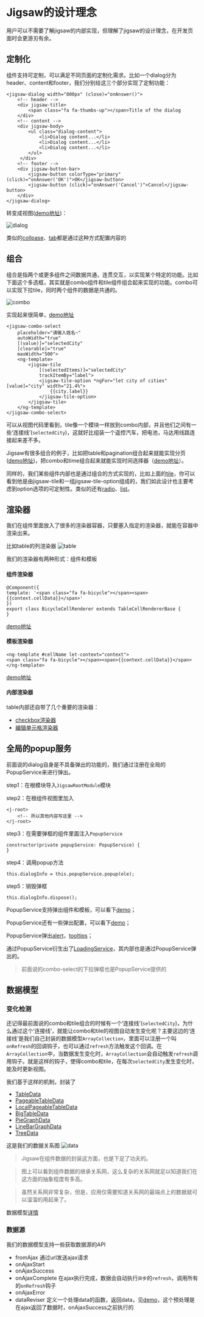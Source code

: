 # Jigsaw的设计理念

用户可以不需要了解jigsaw的内部实现，但理解了jigsaw的设计理念，在开发页面时会更游刃有余。

## 定制化

组件支持可定制，可以满足不同页面的定制化需求。比如一个dialog分为header、content和footer，我们分别给这三个部分实现了定制功能：

```
<jigsaw-dialog width="800px" (close)="onAnswer()">
    <!-- header -->
    <div jigsaw-title>
        <span class="fa fa-thumbs-up"></span>Title of the dialog
    </div>
    <!-- content -->
    <div jigsaw-body>
        <ul class="dialog-content">
            <li>Dialog content...</li>
            <li>Dialog content...</li>
            <li>Dialog content...</li>
        </ul>
     </div>
    <!-- footer -->
    <div jigsaw-button-bar>
        <jigsaw-button colorType="primary" (click)="onAnswer('OK')">OK</jigsaw-button>
        <jigsaw-button (click)="onAnswer('Cancel')">Cancel</jigsaw-button>
    </div>
</jigsaw-dialog>
```

转变成视图([demo地址](http://rdk.zte.com.cn/components/combo-select/demo#auto-width))：

![dialog](dialog.png "dialog")


类似的[collpase](http://rdk.zte.com.cn/components/collapse/demo)、[tab](http://rdk.zte.com.cn/components/tab/demo)都是通过这种方式配置内容的

## 组合

组合是指两个或更多组件之间数据共通，连贯交互，以实现某个特定的功能。比如下面这个多选框，其实就是combo组件和tile组件组合起来实现的功能。combo可以实现下拉tile，同时两个组件的数据是共通的。

![combo](combo.gif "combo")

实现起来很简单，[demo地址](http://rdk.zte.com.cn/components/combo-select/demo#auto-width)

```
<jigsaw-combo-select
    placeholder="请输入姓名~"
    autoWidth="true"
    [(value)]="selectedCity"
    [clearable]="true"
    maxWidth="500">
    <ng-template>
        <jigsaw-tile
            [(selectedItems)]="selectedCity"
            trackItemBy="label">
            <jigsaw-tile-option *ngFor="let city of cities" [value]="city" width="21.4%">
                {{city.label}}
            </jigsaw-tile-option>
        </jigsaw-tile>
    </ng-template>
</jigsaw-combo-select>
```

可以从视图代码里看到，tile像一个模块一样放到combo内部，并且他们之间有一些‘连接线’(`selectedCity`)，这就好比组装一个遥控汽车，把电池，马达用线路连接起来差不多。

Jigsaw有很多组合的例子，比如把table和pagination组合起来就能实现分页([demo地址](http://rdk.zte.com.cn/components/table/demo#local-paging-data))，把combo和time组合起来就能实现时间选择器（[demo地址](http://rdk.zte.com.cn/components/time/demo#with-combo-select)）。

同样的，我们某些组件内部也是通过组合的方式实现的，比如上面的[tile](http://rdk.zte.com.cn/components/tile/demo#full)，你可以看到他是由jigsaw-tile和一组jigsaw-tile-option组成的，我们如此设计也主要考虑到option选项的可定制性。类似的还有[radio](http://rdk.zte.com.cn/components/radio-group/demo#full)、[list](http://rdk.zte.com.cn/components/list/demo#full)。

## 渲染器

我们在组件里面放入了很多的渲染器容器，只要塞入指定的渲染器，就能在容器中渲染出来。

比如table的列渲染器
![table](table.png 'table')

我们的渲染器有两种形式：组件和模板

#### 组件渲染器

```
@Component({
template: '<span class="fa fa-bicycle"></span><span>{{context.cellData}}</span>'
})
export class BicycleCellRenderer extends TableCellRendererBase {
}
```

[demo地址](http://rdk.zte.com.cn/components/table/demo#renderer)

#### 模板渲染器

```
<ng-template #cellName let-context="context">
<span class="fa fa-bicycle"></span><span>{{context.cellData}}</span>
</ng-template>
```

[demo地址](http://rdk.zte.com.cn/components/table/demo#template-ref-renderer)

#### 内部渲染器

table内部还自带了几个重要的渲染器：

 - [checkbox渲染器](http://rdk.zte.com.cn/components/table/demo#checkbox-column)
 - [编辑单元格渲染器](http://rdk.zte.com.cn/components/table/demo#cell-editable)

## 全局的popup服务

前面说的dialog自身是不具备弹出的功能的，我们通过注册在全局的PopupService来进行弹出。

step1：在根模块导入`JigsawRootModule`模块

step2：在根组件视图里加入

```
<j-root>
    <!-- 所以其他内容写这里 -->
</j-root>
```

step3：在需要弹框的组件里面注入`PopupService`

```
constructor(private popupService: PopupService) {
}
```

step4：调用popup方法

```
this.dialogInfo = this.popupService.popup(ele);
```

step5：销毁弹框

```
this.dialogInfo.dispose();
```

PopupService支持弹出组件和模板，可以看下[demo](http://rdk.zte.com.cn/components/dialog/demo#misc)；

PopupService还有一些弹出配置，可以看下[demo](http://rdk.zte.com.cn/components/dialog/demo#popup-option)；

PopupService弹出[alert]()，[tooltips](http://rdk.zte.com.cn/components/tooltip/demo#dialog)；

通过PopupService衍生出了[LoadingService](http://rdk.zte.com.cn/components/loading/demo)，其内部也是通过PopupService弹出的。

> 前面说的combo-select的下拉弹框也是PopupService提供的

## 数据模型

### 变化检测

还记得最前面说的combo和tile组合的时候有一个‘连接线’(`selectedCity`)，为什么通过这个‘连接线’，就能让combo和tile的视图自动发生变化呢？主要这边的‘连接线’是我们自己封装的数据模型`ArrayCollection`，里面可以注册一个叫`onRefresh`的回调钩子，也可以通过`refresh`方法触发这个回调。在`ArrayCollection`中，当数据发生变化时，`ArrayCollection`会自动触发`refresh`调用钩子。就是这样的钩子，使得combo和tile，在每次`selectedCity`发生变化时，能及时更新视图。

我们基于这样的机制，封装了

 - [TableData](http://rdk.zte.com.cn/components/table/demo#data-from-ajax)
 - [PageableTableData](http://rdk.zte.com.cn/components/table/demo#pageable)
 - [LocalPageableTableData](http://rdk.zte.com.cn/components/table/demo#local-paging-data)
 - [BigTableData](http://rdk.zte.com.cn/components/table/demo#big-table)
 - [PieGraphData](http://rdk.zte.com.cn/components/graph/demo#pie)
 - [LineBarGraphData](http://rdk.zte.com.cn/components/graph/demo#line-bar-graph-ajax)
 - [TreeData](http://rdk.zte.com.cn/components/tree/demo#data-from-ajax)

这是我们的数据关系图
![data](data.png 'data')

 > Jigsaw在组件数据的封装这方面，也是下足了功夫的。

 > 图上可以看到组件数据的继承关系网，这么复杂的关系网就足以知道我们在这方面的抽象程度有多高。

 > 虽然关系网非常复杂，但是，应用仅需要知道关系网的最端点上的数据就可以溜溜的用起来了。

数据模型[详情](http://rdk.zte.com.cn/jigsaw/data-encapsulation/introduce)

### 数据源

我们的数据模型支持一些获取数据源的API

 - fromAjax 通过url发送ajax请求
 - onAjaxStart 
 - onAjaxSuccess
 - onAjaxComplete 在ajax执行完成，数据会自动执行`异步`的`refresh`，调用所有的`onRefresh`钩子
 - onAjaxError
 - dataReviser 定义一个处理data的函数，返回data，见[demo](http://rdk.zte.com.cn/components/table/demo#checkbox-column-object-cell)，这个预处理是在ajax返回了数据时，onAjaxSuccess之前执行的


